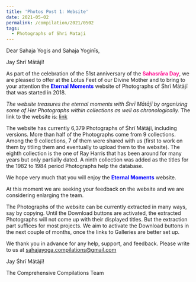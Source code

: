 ```yaml
---
title: 'Photos Post 1: Website'
date: 2021-05-02
permalink: /compilation/2021/0502
tags:
  - Photographs of Shri Mataji
---
```


Dear Sahaja Yogis and Sahaja Yoginīs,

Jay Śhrī Mātājī!

As part of the celebration of the 51st anniversary of the <font color="DeepPink"><b>Sahasrāra Day</b></font>, we are pleased to offer at the Lotus Feet of our Divine Mother and to bring to your attention the <font color="blue"><b>Eternal Moments</b></font> website of Photographs of Śhrī Mātājī that was started in 2018. 

<i>The website treasures the eternal moments with Śhrī Mātājī by organizing some of Her Photographs within collections as well as chronologically.</i>
The link to the website is:
<a href="https://eternalmoments.smugmug.com/"> link</a> 

The website has currently 6,379 Photographs of Śhrī Mātājī, including versions. More than half of the Photographs come from 9 collections. Among the 9 collections, 7 of them were shared with us (first to work on them by titling them and eventually to upload them to the website). The eighth collection is the one of Ray Harris that has been around for many years but only partially dated. A ninth collection was added as the titles for the 1982 to 1984 period Photographs help the database.

We hope very much that you will enjoy the <font color="blue"><b>Eternal Moments</b></font> website.

At this moment we are seeking your feedback on the website and we are considering enlarging the team.

The Photographs of the website can be currently extracted in many ways, say by copying. Until the Download buttons are activated, the extracted Photographs will not come up with their displayed titles. But the extraction part suffices for most projects. We aim to activate the Download buttons in the next couple of months, once the links to Galleries are better set up. 

We thank you in advance for any help, support, and feedback. Please write to us at sahajayoga.compilations@gmail.com

Jay Śhrī Mātājī!

The Comprehensive Compilations Team